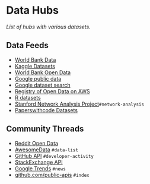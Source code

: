 # Data Hubs

_List of hubs with various datasets._

## Data Feeds

- [World Bank Data](https://data.worldbank.org/)
- [Kaggle Datasets](https://www.kaggle.com/datasets)
- [World Bank Open Data](https://data.worldbank.org/)
- [Google public data](https://www.google.com/publicdata/directory)
- [Google dataset search](https://datasetsearch.research.google.com/)
- [Registry of Open Data on AWS](https://registry.opendata.aws/)
- [R datasets](https://vincentarelbundock.github.io/Rdatasets/datasets.html)
- [Stanford Network Analysis Project](http://snap.stanford.edu/index.html)`#network-analysis`
- [Paperswithcode Datasets](https://www.paperswithcode.com/datasets)

## Community Threads

- [Reddit Open Data](https://www.reddit.com/r/opendata/)
- [AwesomeData](https://github.com/awesomedata) `#data-list`
- [GitHub API](https://docs.github.com/en/rest/overview) `#developer-activity`
- [StackExchange API](https://api.stackexchange.com/docs)
- [Google Trends](https://trends.google.com/) `#news`
- [github.com/public-apis](https://github.com/public-apis/public-apis) `#index`
